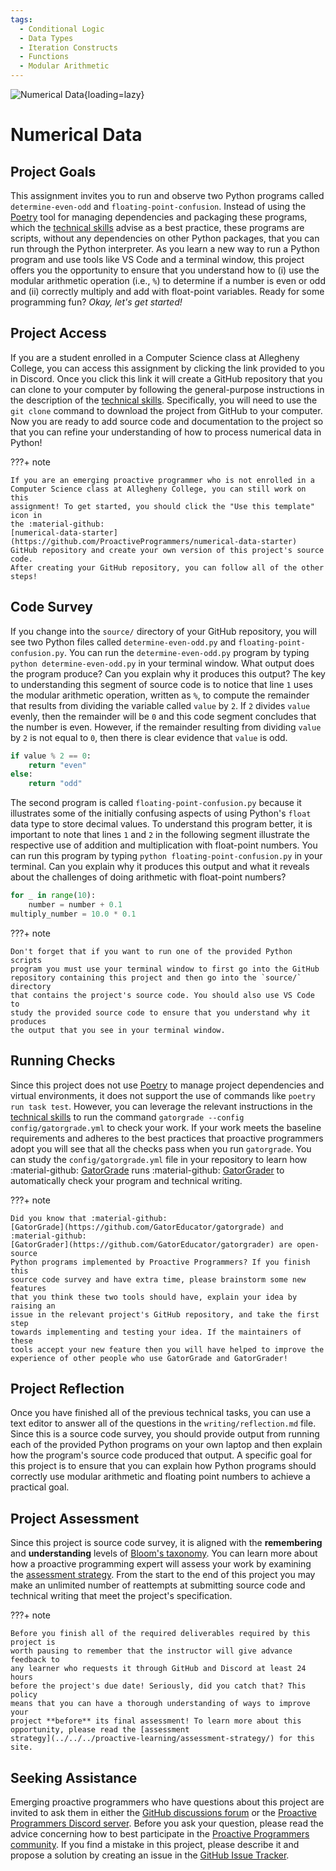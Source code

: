 ```yaml
---
tags:
  - Conditional Logic
  - Data Types
  - Iteration Constructs
  - Functions
  - Modular Arithmetic
---
```


![Numerical Data](/img/Pro-Data-Abstraction-Numerical-Data.svg){loading=lazy}

# Numerical Data

## Project Goals

This assignment invites you to run and observe two Python programs called
`determine-even-odd` and `floating-point-confusion`. Instead of using the
[Poetry](https://python-poetry.org/) tool for managing dependencies and
packaging these programs, which the [technical
skills](/proactive-skills/introduction-proactive-skills/) advise as a best
practice, these programs are scripts, without any dependencies on other Python
packages, that you can run through the Python interpreter. As you learn a new
way to run a Python program and use tools like VS Code and a terminal window,
this project offers you the opportunity to ensure that you understand how to (i)
use the modular arithmetic operation (i.e., `%`) to determine if a number is
even or odd and (ii) correctly multiply and add with float-point variables.
Ready for some programming fun? *Okay, let's get started!*

## Project Access

If you are a student enrolled in a Computer Science class at Allegheny College,
you can access this assignment by clicking the link provided to you in Discord.
Once you click this link it will create a GitHub repository that you can clone
to your computer by following the general-purpose instructions in the
description of the [technical
skills](/proactive-skills/introduction-proactive-skills/). Specifically, you
will need to use the `git clone` command to download the project from GitHub to
your computer. Now you are ready to add source code and documentation to the
project so that you can refine your understanding of how to process numerical
data in Python!

???+ note

    If you are an emerging proactive programmer who is not enrolled in a
    Computer Science class at Allegheny College, you can still work on this
    assignment! To get started, you should click the "Use this template" icon in
    the :material-github:
    [numerical-data-starter](https://github.com/ProactiveProgrammers/numerical-data-starter)
    GitHub repository and create your own version of this project's source code.
    After creating your GitHub repository, you can follow all of the other
    steps!

## Code Survey

If you change into the `source/` directory of your GitHub repository, you will
see two Python files called `determine-even-odd.py` and
`floating-point-confusion.py`. You can run the `determine-even-odd.py` program
by typing `python determine-even-odd.py` in your terminal window. What output
does the program produce? Can you explain why it produces this output? The key
to understanding this segment of source code is to notice that line `1` uses the
modular arithmetic operation, written as `%`, to compute the remainder that
results from dividing the variable called `value` by `2`. If `2` divides `value`
evenly, then the remainder will be `0` and this code segment concludes that the
number is even. However, if the remainder resulting from dividing `value` by `2`
is not equal to `0`, then there is clear evidence that `value` is odd.

```python linenums="1"
if value % 2 == 0:
    return "even"
else:
    return "odd"
```

The second program is called `floating-point-confusion.py` because it
illustrates some of the initially confusing aspects of using Python's `float`
data type to store decimal values. To understand this program better, it is
important to note that lines `1` and `2` in the following segment illustrate the
respective use of addition and multiplication with float-point numbers. You can
run this program by typing `python floating-point-confusion.py` in your
terminal. Can you explain why it produces this output and what it reveals about
the challenges of doing arithmetic with float-point numbers?

```python linenums="1"
for _ in range(10):
    number = number + 0.1
multiply_number = 10.0 * 0.1
```

???+ note

    Don't forget that if you want to run one of the provided Python scripts
    program you must use your terminal window to first go into the GitHub
    repository containing this project and then go into the `source/` directory
    that contains the project's source code. You should also use VS Code to
    study the provided source code to ensure that you understand why it produces
    the output that you see in your terminal window.

## Running Checks

Since this project does not use [Poetry](https://python-poetry.org/) to manage
project dependencies and virtual environments, it does not support the use of
commands like `poetry run task test`. However, you can leverage the relevant
instructions in the [technical
skills](/proactive-skills/introduction-proactive-skills/) to run the command
`gatorgrade --config config/gatorgrade.yml` to check your work. If your work
meets the baseline requirements and adheres to the best practices that proactive
programmers adopt you will see that all the checks pass when you run
`gatorgrade`. You can study the `config/gatorgrade.yml` file in your repository
to learn how :material-github:
[GatorGrade](https://github.com/GatorEducator/gatorgrade) runs :material-github:
[GatorGrader](https://github.com/GatorEducator/gatorgrader) to automatically
check your program and technical writing.

???+ note

    Did you know that :material-github:
    [GatorGrade](https://github.com/GatorEducator/gatorgrade) and
    :material-github:
    [GatorGrader](https://github.com/GatorEducator/gatorgrader) are open-source
    Python programs implemented by Proactive Programmers? If you finish this
    source code survey and have extra time, please brainstorm some new features
    that you think these two tools should have, explain your idea by raising an
    issue in the relevant project's GitHub repository, and take the first step
    towards implementing and testing your idea. If the maintainers of these
    tools accept your new feature then you will have helped to improve the
    experience of other people who use GatorGrade and GatorGrader!

## Project Reflection

Once you have finished all of the previous technical tasks, you can use a text
editor to answer all of the questions in the `writing/reflection.md` file. Since
this is a source code survey, you should provide output from running each of the
provided Python programs on your own laptop and then explain how the program's
source code produced that output. A specific goal for this project is to ensure
that you can explain how Python programs should correctly use modular arithmetic
and floating point numbers to achieve a practical goal.

## Project Assessment

Since this project is source code survey, it is aligned with the **remembering**
and **understanding** levels of [Bloom's
taxonomy](proactive-learning/blooms-taxonomy/). You can learn more about how a
proactive programming expert will assess your work by examining the [assessment
strategy](/proactive-learning/assessment-strategy/). From the start to the end
of this project you may make an unlimited number of reattempts at submitting
source code and technical writing that meet the project's specification.

???+ note

    Before you finish all of the required deliverables required by this project is
    worth pausing to remember that the instructor will give advance feedback to
    any learner who requests it through GitHub and Discord at least 24 hours
    before the project's due date! Seriously, did you catch that? This policy
    means that you can have a thorough understanding of ways to improve your
    project **before** its final assessment! To learn more about this
    opportunity, please read the [assessment
    strategy](../../../proactive-learning/assessment-strategy/) for this site.

## Seeking Assistance

Emerging proactive programmers who have questions about this project are invited
to ask them in either the [GitHub discussions
forum](https://github.com/ProactiveProgrammers/www.proactiveprogrammers.com/discussions)
or the [Proactive Programmers Discord server](https://discord.gg/kjah8MFYbR).
Before you ask your question, please read the advice concerning how to best
participate in the [Proactive Programmers
community](https://proactiveprogrammers.com/proactive-community/community-connections/).
If you find a mistake in this project, please describe it and propose a solution
by creating an issue in the [GitHub Issue
Tracker](https://github.com/ProactiveProgrammers/www.proactiveprogrammers.com/issues).
